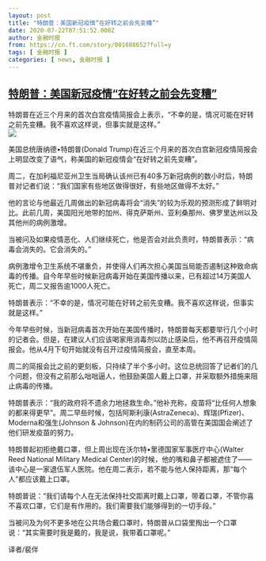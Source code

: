 ```yaml
---
layout: post
title: "特朗普：美国新冠疫情“在好转之前会先变糟”"
date: 2020-07-22T07:51:52.000Z
author: 金融时报
from: https://cn.ft.com/story/001088652?full=y
tags: [ 金融时报 ]
categories: [ news, 金融时报 ]
---
```

<!--1595404312000-->
[特朗普：美国新冠疫情“在好转之前会先变糟”](https://cn.ft.com/story/001088652?full=y)
------

<div>
<div></div><div class="story-lead">特朗普在近三个月来的首次白宫疫情简报会上表示，“不幸的是，情况可能在好转之前先变糟。我不喜欢这样说，但事实就是这样。”</div><div class=" story-image image"><img src="https://thumbor.ftacademy.cn/unsafe/1340x754/https://thumbor.ftacademy.cn/unsafe/picture/5/000097755_piclink.jpg"></div><div class="story-body"><div id="story-body-container"><p>美国总统唐纳德•特朗普(Donald Trump)在近三个月来的首次白宫新冠疫情简报会上明显改变了语气，称美国的新冠疫情会“在好转之前先变糟”。</p><p>周二，在加利福尼亚州卫生当局确认该州已有40多万新冠病例的数小时后，特朗普对记者们说：“我们国家有些地区做得很好，有些地区做得不太好。”</p><p>他的言论与他最近几周做出的新冠病毒将会“消失”的较为乐观的预测形成了鲜明对比。此前几周，美国阳光地带的加州、得克萨斯州、亚利桑那州、佛罗里达州以及其他州的病例激增。</p><p>当被问及如果疫情恶化、人们继续死亡，他是否会对此负责时，特朗普表示：“病毒会消失的。它会消失的。”</p><div  data-o-ads-name="mpu-middle1" class="o-ads in-article-advert" data-o-ads-formats-default="false"  data-o-ads-formats-small="FtcMobileMpu"  data-o-ads-formats-medium="FtcMpu" data-o-ads-formats-large="FtcMpu" data-o-ads-formats-extra="FtcMpu" data-o-ads-targeting="cnpos=middle1;" data-cy='[{"devices":["PC","iPhoneWeb","AndroidWeb","iPhoneApp","AndroidApp"],"pattern":"MPU","position":"Middle1","container":"mpuInStory"}]'></div><p>病例激增令卫生系统不堪重负，并使得人们再次担心美国当局能否遏制这种致命病毒的传播。自今年早些时候新冠病毒开始在美国传播以来，已有超过14万美国人死亡，周二又报告逾1000人死亡。</p><p>特朗普表示：“不幸的是，情况可能在好转之前先变糟。我不喜欢这样说，但事实就是这样。”</p><p>今年早些时候，当新冠病毒首次开始在美国传播时，特朗普每天都要举行几个小时的记者会。但是，在建议人们应该喝家用消毒剂以防止感染后，他不再召开疫情简报会。他从4月下旬开始就没有召开过疫情简报会，直至本周。</p><p>周二的简报会比之前的更刻板，只持续了半个多小时。这位总统回答了记者们的几个问题，但没有之前那么咄咄逼人，他鼓励美国人戴上口罩，并采取额外措施来阻止病毒的传播。</p><p>特朗普表示：“我的政府将不遗余力地拯救生命。”他补充称，疫苗将“比任何人想象的都来得更早”。周二早些时候，包括阿斯利康(AstraZeneca)、辉瑞(Pfizer)、Moderna和强生(Johnson & Johnson)在内的制药公司的高管在美国国会阐述了他们研发疫苗的努力。</p><p>特朗普起初拒绝戴口罩，但上周出现在沃尔特•里德国家军事医疗中心(Walter Reed National Military Medical Center)的时候，他的嘴和鼻子都被遮住了——该中心是一家退伍军人医院。他在周二表示，若不能与他人保持距离，那“每个人”都应该戴上口罩。</p><div data-o-ads-name="mpu-middle2" class="o-ads in-article-advert" data-o-ads-formats-default="false"  data-o-ads-formats-small="FtcMobileMpu"  data-o-ads-formats-medium="false" data-o-ads-formats-large="false" data-o-ads-formats-extra="false" data-o-ads-targeting="cnpos=middle2;" data-cy='[{"devices":["iPhoneWeb","AndroidWeb","iPhoneApp","AndroidApp"],"pattern":"MPU","position":"Middle2","container":"mpuInStory"}]'></div><p>特朗普说：“我们请每个人在无法保持社交距离时戴上口罩，带着口罩，不管你喜不喜欢口罩，它们是有作用的。我们需要我们能够得到的一切手段。”</p><p>当被问及为何不更多地在公共场合戴口罩时，特朗普从口袋里掏出一个口罩说：“其实需要时我是戴的，我是说，我带着口罩呢。”</p><p>译者/裴伴</p></div><div class="clearfloat"></div></div>
</div>
